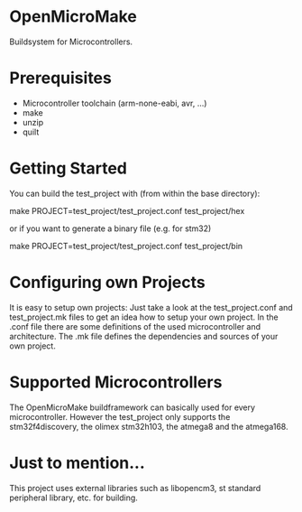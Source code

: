 # OpenMicroMake
Buildsystem for Microcontrollers.

# Prerequisites
- Microcontroller toolchain (arm-none-eabi, avr, ...)
- make
- unzip
- quilt

# Getting Started
You can build the test_project with (from within the base directory):

make PROJECT=test_project/test_project.conf test_project/hex

or if you want to generate a binary file (e.g. for stm32)

make PROJECT=test_project/test_project.conf test_project/bin

# Configuring own Projects
It is easy to setup own projects:
Just take a look at the test_project.conf and test_project.mk files to get an idea how to setup your own
project. In the .conf file there are some definitions of the used microcontroller and architecture. The .mk file
defines the dependencies and sources of your own project.

# Supported Microcontrollers
The OpenMicroMake buildframework can basically used for every microcontroller. 
However the test_project only supports the stm32f4discovery, the olimex stm32h103, the atmega8 and the atmega168.

# Just to mention...
This project uses external libraries such as libopencm3, st standard peripheral library, etc. for building.